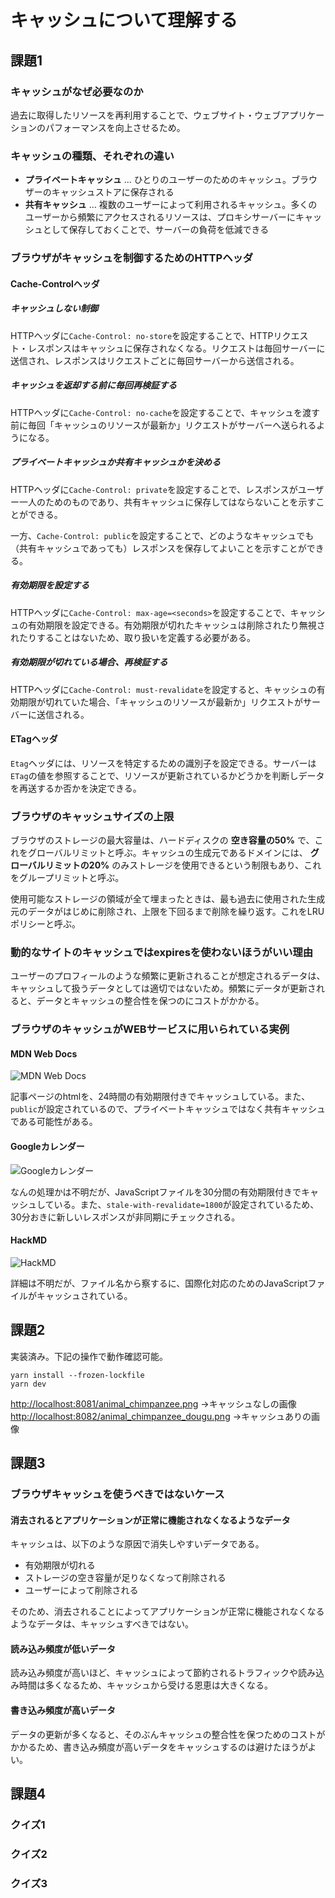 # キャッシュについて理解する

## 課題1

### キャッシュがなぜ必要なのか

過去に取得したリソースを再利用することで、ウェブサイト・ウェブアプリケーションのパフォーマンスを向上させるため。

### キャッシュの種類、それぞれの違い

- **プライベートキャッシュ** … ひとりのユーザーのためのキャッシュ。ブラウザーのキャッシュストアに保存される
- **共有キャッシュ** … 複数のユーザーによって利用されるキャッシュ。多くのユーザーから頻繁にアクセスされるリソースは、プロキシサーバーにキャッシュとして保存しておくことで、サーバーの負荷を低減できる

### ブラウザがキャッシュを制御するためのHTTPヘッダ

#### Cache-Controlヘッダ

##### キャッシュしない制御

HTTPヘッダに`Cache-Control: no-store`を設定することで、HTTPリクエスト・レスポンスはキャッシュに保存されなくなる。リクエストは毎回サーバーに送信され、レスポンスはリクエストごとに毎回サーバーから送信される。

##### キャッシュを返却する前に毎回再検証する

HTTPヘッダに`Cache-Control: no-cache`を設定することで、キャッシュを渡す前に毎回「キャッシュのリソースが最新か」リクエストがサーバーへ送られるようになる。

##### プライベートキャッシュか共有キャッシュかを決める

HTTPヘッダに`Cache-Control: private`を設定することで、レスポンスがユーザー一人のためのものであり、共有キャッシュに保存してはならないことを示すことができる。

一方、`Cache-Control: public`を設定することで、どのようなキャッシュでも（共有キャッシュであっても）レスポンスを保存してよいことを示すことができる。

##### 有効期限を設定する

HTTPヘッダに`Cache-Control: max-age=<seconds>`を設定することで、キャッシュの有効期限を設定できる。有効期限が切れたキャッシュは削除されたり無視されたりすることはないため、取り扱いを定義する必要がある。

##### 有効期限が切れている場合、再検証する

HTTPヘッダに`Cache-Control: must-revalidate`を設定すると、キャッシュの有効期限が切れていた場合、「キャッシュのリソースが最新か」リクエストがサーバーに送信される。

#### ETagヘッダ

`Etag`ヘッダには、リソースを特定するための識別子を設定できる。サーバーは`ETag`の値を参照することで、リソースが更新されているかどうかを判断しデータを再送するか否かを決定できる。

### ブラウザのキャッシュサイズの上限

ブラウザのストレージの最大容量は、ハードディスクの **空き容量の50%** で、これをグローバルリミットと呼ぶ。キャッシュの生成元であるドメインには、 **グローバルリミットの20%** のみストレージを使用できるという制限もあり、これをグループリミットと呼ぶ。

使用可能なストレージの領域が全て埋まったときは、最も過去に使用された生成元のデータがはじめに削除され、上限を下回るまで削除を繰り返す。これをLRUポリシーと呼ぶ。

### 動的なサイトのキャッシュではexpiresを使わないほうがいい理由

ユーザーのプロフィールのような頻繁に更新されることが想定されるデータは、キャッシュして扱うデータとしては適切ではないため。頻繁にデータが更新されると、データとキャッシュの整合性を保つのにコストがかかる。

### ブラウザのキャッシュがWEBサービスに用いられている実例

#### MDN Web Docs

![MDN Web Docs](mdn.png)

記事ページのhtmlを、24時間の有効期限付きでキャッシュしている。また、`public`が設定されているので、プライベートキャッシュではなく共有キャッシュである可能性がある。

#### Googleカレンダー

![Googleカレンダー](googleCalender.png)

なんの処理かは不明だが、JavaScriptファイルを30分間の有効期限付きでキャッシュしている。また、`stale-with-revalidate=1800`が設定されているため、30分おきに新しいレスポンスが非同期にチェックされる。

#### HackMD

![HackMD](./hackmd.png)

詳細は不明だが、ファイル名から察するに、国際化対応のためのJavaScriptファイルがキャッシュされている。

## 課題2

実装済み。下記の操作で動作確認可能。

```shell
yarn install --frozen-lockfile
yarn dev
```

<http://localhost:8081/animal_chimpanzee.png> →キャッシュなしの画像
<http://localhost:8082/animal_chimpanzee_dougu.png> →キャッシュありの画像

## 課題3

### ブラウザキャッシュを使うべきではないケース

#### 消去されるとアプリケーションが正常に機能されなくなるようなデータ

キャッシュは、以下のような原因で消失しやすいデータである。

- 有効期限が切れる
- ストレージの空き容量が足りなくなって削除される
- ユーザーによって削除される

そのため、消去されることによってアプリケーションが正常に機能されなくなるようなデータは、キャッシュすべきではない。

#### 読み込み頻度が低いデータ

読み込み頻度が高いほど、キャッシュによって節約されるトラフィックや読み込み時間は多くなるため、キャッシュから受ける恩恵は大きくなる。

#### 書き込み頻度が高いデータ

データの更新が多くなると、そのぶんキャッシュの整合性を保つためのコストがかかるため、書き込み頻度が高いデータをキャッシュするのは避けたほうがよい。

## 課題4

### クイズ1

### クイズ2

### クイズ3
